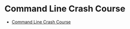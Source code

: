# Command Line Crash Course
  
- [Command Line Crash Course](https://learnpythonthehardway.org/book/appendixa.html)
